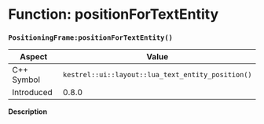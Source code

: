 
# Function: positionForTextEntity
### `PositioningFrame:positionForTextEntity()`

| Aspect | Value |
| --- | --- |
| C++ Symbol | `kestrel::ui::layout::lua_text_entity_position()` |
| Introduced | 0.8.0 |

**Description**


